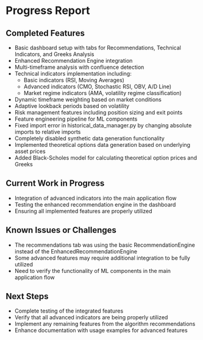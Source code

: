 # Progress Report

## Completed Features
- Basic dashboard setup with tabs for Recommendations, Technical Indicators, and Greeks Analysis
- Enhanced Recommendation Engine integration
- Multi-timeframe analysis with confluence detection
- Technical indicators implementation including:
  - Basic indicators (RSI, Moving Averages)
  - Advanced indicators (CMO, Stochastic RSI, OBV, A/D Line)
  - Market regime indicators (AMA, volatility regime classification)
- Dynamic timeframe weighting based on market conditions
- Adaptive lookback periods based on volatility
- Risk management features including position sizing and exit points
- Feature engineering pipeline for ML components
- Fixed import error in historical_data_manager.py by changing absolute imports to relative imports
- Completely disabled synthetic data generation functionality
- Implemented theoretical options data generation based on underlying asset prices
- Added Black-Scholes model for calculating theoretical option prices and Greeks

## Current Work in Progress
- Integration of advanced indicators into the main application flow
- Testing the enhanced recommendation engine in the dashboard
- Ensuring all implemented features are properly utilized

## Known Issues or Challenges
- The recommendations tab was using the basic RecommendationEngine instead of the EnhancedRecommendationEngine
- Some advanced features may require additional integration to be fully utilized
- Need to verify the functionality of ML components in the main application flow

## Next Steps
- Complete testing of the integrated features
- Verify that all advanced indicators are being properly utilized
- Implement any remaining features from the algorithm recommendations
- Enhance documentation with usage examples for advanced features
